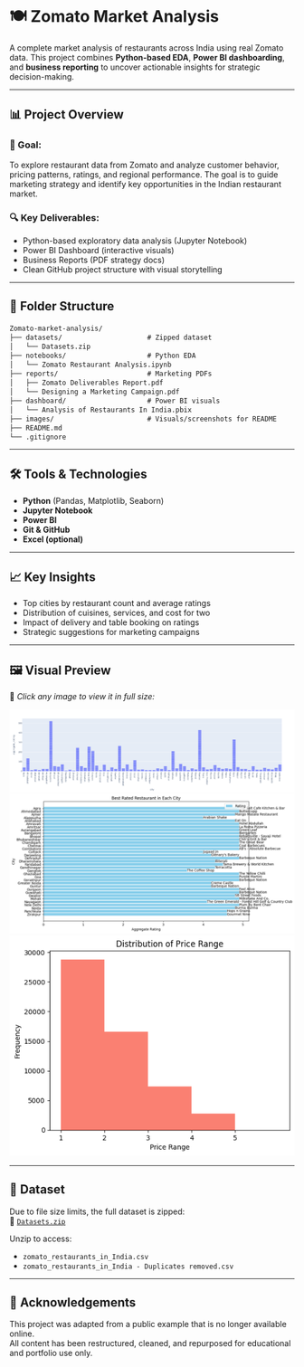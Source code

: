 # 🍽️ Zomato Market Analysis

A complete market analysis of restaurants across India using real Zomato data. This project combines **Python-based EDA**, **Power BI dashboarding**, and **business reporting** to uncover actionable insights for strategic decision-making.

---

## 📊 Project Overview

### 🎯 Goal:
To explore restaurant data from Zomato and analyze customer behavior, pricing patterns, ratings, and regional performance. The goal is to guide marketing strategy and identify key opportunities in the Indian restaurant market.

### 🔍 Key Deliverables:
- Python-based exploratory data analysis (Jupyter Notebook)
- Power BI Dashboard (interactive visuals)
- Business Reports (PDF strategy docs)
- Clean GitHub project structure with visual storytelling

---

## 🧱 Folder Structure

```
Zomato-market-analysis/
├── datasets/                     # Zipped dataset
│   └── Datasets.zip
├── notebooks/                    # Python EDA
│   └── Zomato Restaurant Analysis.ipynb
├── reports/                      # Marketing PDFs
│   ├── Zomato Deliverables Report.pdf
│   └── Designing a Marketing Campaign.pdf
├── dashboard/                    # Power BI visuals
│   └── Analysis of Restaurants In India.pbix
├── images/                       # Visuals/screenshots for README
├── README.md
└── .gitignore
```

---

## 🛠️ Tools & Technologies

- **Python** (Pandas, Matplotlib, Seaborn)
- **Jupyter Notebook**
- **Power BI**
- **Git & GitHub**
- **Excel (optional)**

---

## 📈 Key Insights

- Top cities by restaurant count and average ratings
- Distribution of cuisines, services, and cost for two
- Impact of delivery and table booking on ratings
- Strategic suggestions for marketing campaigns

---

## 🖼️ Visual Preview

📌 *Click any image to view it in full size:*

[![Rating Distribution](images/ratings.png)](images/ratings.png)  
[![Top Cities](images/best_by_city.png)](images/best_by_city.png)  
[![Price vs Ratings](images/pr.png)](images/pr.png)

---

## 🔽 Dataset

Due to file size limits, the full dataset is zipped:  
📁 [`Datasets.zip`](datasets/Datasets.zip)

Unzip to access:  
- `zomato_restaurants_in_India.csv`  
- `zomato_restaurants_in_India - Duplicates removed.csv`

---

## 🤝 Acknowledgements

This project was adapted from a public example that is no longer available online.  
All content has been restructured, cleaned, and repurposed for educational and portfolio use only.
